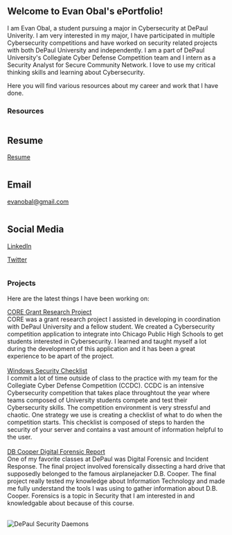 ## Welcome to Evan Obal's ePortfolio!

I am Evan Obal, a student pursuing a major in Cybersecurity at DePaul Univerity. I am very interested in my major, I have participated in multiple Cybersecurity competitions and have worked on security related projects with both DePaul University and independently. I am a part of DePaul University's Collegiate Cyber Defense Competition team and I intern as a Security Analyst for Secure Community Network. I love to use my critical thinking skills and learning about Cybersecurity.

Here you will find various resources about my career and work that I have done.

### Resources

<div class="row">
  <div class="column">
    <h2>Resume</h2>
    <p><a href="https://github.com/evanobal/evanobal.github.io/blob/master/EvanObalResume.pdf">Resume</a></p>
  </div>
  <div class="column">
    <h2>Email</h2>
    <p><a href="mailto:evanobal@gmail.com">evanobal@gmail.com</a></p>
  </div>
  <div class="column">
    <h2>Social Media</h2>
    <p><a href="https://www.linkedin.com/in/evanobal/">LinkedIn</a></p>
    <p><a href="https://twitter.com/EvanObal">Twitter</a></p>
  </div>
</div>


### Projects

Here are the latest things I have been working on:

[CORE Grant Research Project](https://github.com/evanobal/evanobal.github.io/blob/master/CORE%20Admin%20-%20Report.docx) <br>
  CORE was a grant research project I assisted in developing in coordination with DePaul University and a fellow student. We created a Cybersecurity competition application to integrate into Chicago Public High Schools to get students interested in Cybersecurity. I learned and taught myself a lot during the development of this application and it has been a great experience to be apart of the project.
  <br>
  <br>
[Windows Security Checklist](https://github.com/evanobal/evanobal.github.io/blob/master/Evan%20Obal%20Windows%20CCDC%20Checklist.docx) <br>
   I commit a lot of time outside of class to the practice with my team for the Collegiate Cyber Defense Competition (CCDC). CCDC is an intensive Cybersecurity competition that takes place throughtout the year where teams composed of University students compete and test their Cybersecurity skills. The competition environment is very stressful and chaotic. One strategy we use is creating a checklist of what to do when the competition starts. This checklist is composed of steps to harden the security of your server and contains a vast amount of information helpful to the user.
   <br>
   <br>
[DB Cooper Digital Forensic Report](https://github.com/evanobal/evanobal.github.io/blob/master/Evan%20Obal%20-%20DePaul%20DB%20Cooper%20Report.docx) <br>
  One of my favorite classes at DePaul was Digital Forensic and Incident Response. The final project involved forensically dissecting a hard drive that supposedly belonged to the famous airplanejacker D.B. Cooper. The final project really tested my knowledge about Information Technology and made me fully understand the tools I was using to gather information about D.B. Cooper. Forensics is a topic in Security that I am interested in and knowledgable about because of this course.
  <br>
  <br>

<img src="https://i.imgur.com/ZNCuC0u.png" alt="DePaul Security Daemons">
